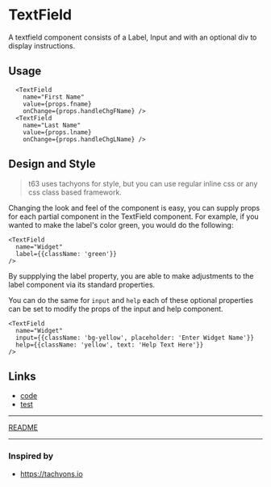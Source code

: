 # TextField

A textfield component consists of a Label, Input and with an optional div to display instructions.

## Usage

```
  <TextField
    name="First Name"
    value={props.fname}
    onChange={props.handleChgFName} />
  <TextField
    name="Last Name"
    value={props.lname}
    onChange={props.handleChgLName} />

```

## Design and Style

> t63 uses tachyons for style, but you can use regular inline css or any css class based framework.

Changing the look and feel of the component is easy, you can supply props for each partial component in the TextField component. For example, if you wanted to make the label's color green, you would do the following:

```
<TextField
  name="Widget"
  label={{className: 'green'}}
/>
```

By suppplying the label property, you are able to make adjustments to the label component via its standard properties.

You can do the same for `input` and `help` each of these optional properties can be set to modify the props of the input and help component.

```
<TextField
  name="Widget"
  input={{className: 'bg-yellow', placeholder: 'Enter Widget Name'}}
  help={{className: 'yellow', text: 'Help Text Here'}}
/>
```



## Links

* [code](index.js)
* [test](test.js)

---

[README](../../README.md)

---

### Inspired by

* https://tachyons.io
